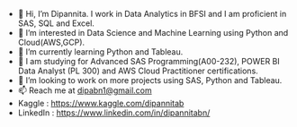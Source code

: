- 👋 Hi, I’m Dipannita. I work in Data Analytics in BFSI and I am proficient in SAS, SQL and Excel.
- 👀 I’m interested in Data Science and Machine Learning using Python and Cloud(AWS,GCP).
- 🌱 I’m currently learning Python and Tableau.
- 🌱 I am studying for Advanced SAS Programming(A00-232), POWER BI Data Analyst (PL 300) and AWS Cloud Practitioner certifications.
- 💞️ I’m looking to work on more projects using SAS, Python and Tableau.
- 📫 Reach me at dipabn1@gmail.com 
- Kaggle : https://www.kaggle.com/dipannitab
- LinkedIn : https://www.linkedin.com/in/dipannitabn/


